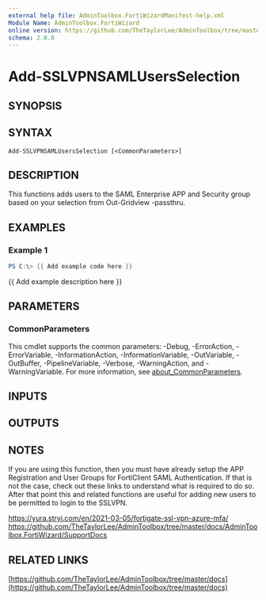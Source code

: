 ```yaml
---
external help file: AdminToolbox.FortiWizardManifest-help.xml
Module Name: AdminToolbox.FortiWizard
online version: https://github.com/TheTaylorLee/AdminToolbox/tree/master/docs
schema: 2.0.0
---
```


# Add-SSLVPNSAMLUsersSelection

## SYNOPSIS

## SYNTAX

```
Add-SSLVPNSAMLUsersSelection [<CommonParameters>]
```

## DESCRIPTION
This functions adds users to the SAML Enterprise APP and Security group based on your selection from Out-Gridview -passthru.

## EXAMPLES

### Example 1
```powershell
PS C:\> {{ Add example code here }}
```

{{ Add example description here }}

## PARAMETERS

### CommonParameters
This cmdlet supports the common parameters: -Debug, -ErrorAction, -ErrorVariable, -InformationAction, -InformationVariable, -OutVariable, -OutBuffer, -PipelineVariable, -Verbose, -WarningAction, and -WarningVariable. For more information, see [about_CommonParameters](http://go.microsoft.com/fwlink/?LinkID=113216).

## INPUTS

## OUTPUTS

## NOTES
If you are using this function, then you must have already setup the APP Registration and User Groups for FortiClient SAML Authentication.
If that is not the case, check out these links to understand what is required to do so.
After that point this and related functions are useful for adding new users to be permitted to login to the SSLVPN.

https://yura.stryi.com/en/2021-03-05/fortigate-ssl-vpn-azure-mfa/
https://github.com/TheTaylorLee/AdminToolbox/tree/master/docs/AdminToolbox.FortiWizard/SupportDocs

## RELATED LINKS

[https://github.com/TheTaylorLee/AdminToolbox/tree/master/docs](https://github.com/TheTaylorLee/AdminToolbox/tree/master/docs)


